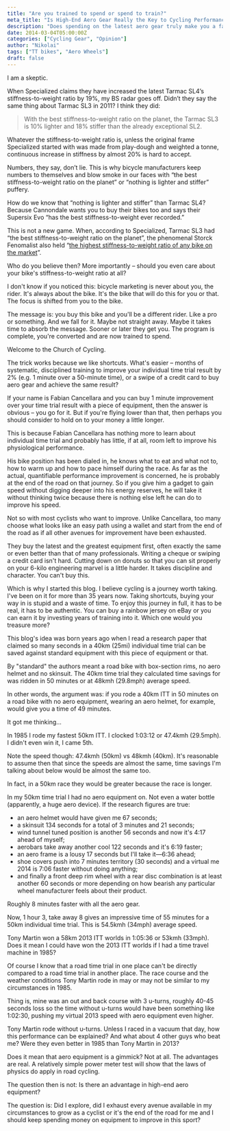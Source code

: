 ```yaml
---
title: "Are you trained to spend or spend to train?"
meta_title: "Is High-End Aero Gear Really the Key to Cycling Performance?"
description: "Does spending on the latest aero gear truly make you a faster cyclist? A skeptical look at marketing claims, ‘stiffness-to-weight’ ratios, and the real journey to improvement. Discover why the pursuit of authentic cycling performance often goes beyond the equipment."
date: 2014-03-04T05:00:00Z
categories: ["Cycling Gear", "Opinion"]
author: "Nikolai"
tags: ["TT bikes", "Aero Wheels"]
draft: false
---
```


I am a skeptic. 

When Specialized claims they have increased the latest Tarmac SL4’s stiffness-to-weight ratio by 19%, my BS radar goes off. Didn’t they say the same thing about Tarmac SL3 in 2011? I think they did:

> With the best stiffness-to-weight ratio on the planet, the Tarmac SL3 is 10% lighter and 18% stiffer than the already exceptional SL2.

Whatever the stiffness-to-weight ratio is, unless the original frame Specialized started with was made from play-dough and weighted a tonne, continuous increase in stiffness by almost 20% is hard to accept.

Numbers, they say, don’t lie. This is why bicycle manufacturers keep numbers to themselves and blow smoke in our faces with “the best stiffness-to-weight ratio on the planet” or “nothing is lighter and stiffer” puffery.

How do we know that “nothing is lighter and stiffer” than Tarmac SL4? Because Cannondale wants you to buy their bikes too and says their Supersix Evo “has the best stiffness-to-weight ever recorded.”

This is not a new game. When, according to Specialized, Tarmac SL3 had “the best stiffness-to-weight ratio on the planet”, the phenomenal Storck Fenomalist also held “[the highest stiffness-to-weight ratio of any bike on the market](http://www.competitivecyclist.com/storck-fenomalist)”.

Who do you believe then? More importantly – should you even care about your bike's stiffness-to-weight ratio at all?

I don't know if you noticed this: bicycle marketing is never about you, the rider. It's always about the bike. It's the bike that will do this for you or that. The focus is shifted from you to the bike.

The message is: you buy this bike and you'll be a different rider. Like a pro or something. And we fall for it. Maybe not straight away. Maybe it takes time to absorb the message. Sooner or later they get you. The program is complete, you're converted and are now trained to spend. 

Welcome to the Church of Cycling. 

The trick works because we like shortcuts. What's easier – months of systematic, disciplined training to improve your individual time trial result by 2% (e.g. 1 minute over a 50-minute time), or a swipe of a credit card to buy aero gear and achieve the same result?

If your name is Fabian Cancellara and you can buy 1 minute improvement over your time trial result with a piece of equipment, then the answer is obvious – you go for it. But if you're flying lower than that, then perhaps you should consider to hold on to your money a little longer. 

This is because Fabian Cancellara has nothing more to learn about individual time trial and probably has little, if at all, room left to improve his physiological performance. 

His bike position has been dialed in, he knows what to eat and what not to, how to warm up and how to pace himself during the race. As far as the actual, quantifiable performance improvement is concerned, he is probably at the end of the road on that journey. So if you give him a gadget to gain speed without digging deeper into his energy reserves, he will take it without thinking twice because there is nothing else left he can do to improve his speed.

Not so with most cyclists who want to improve. Unlike Cancellara, too many choose what looks like an easy path using a wallet and start from the end of the road as if all other avenues for improvement have been exhausted. 

They buy the latest and the greatest equipment first, often exactly the same or even better than that of many professionals. Writing a cheque or swiping a credit card isn't hard. Cutting down on donuts so that you can sit properly on your 6-kilo engineering marvel is a little harder. It takes discipline and character. You can't buy this.

Which is why I started this blog. I believe cycling is a journey worth taking. I've been on it for more than 35 years now. Taking shortcuts, buying your way in is stupid and a waste of time. To enjoy this journey in full, it has to be real, it has to be authentic. You can buy a rainbow jersey on eBay or you can earn it by investing years of training into it. Which one would you treasure more?

This blog's idea was born years ago when I read a research paper that claimed so many seconds in a 40km (25mi) individual time trial can be saved against standard equipment with this piece of equipment or that. 

By "standard" the authors meant a road bike with box-section rims, no aero helmet and no skinsuit. The 40km time trial they calculated time savings for was ridden in 50 minutes or at 48kmh (29.8mph) average speed. 

In other words, the argument was: if you rode a 40km ITT in 50 minutes on a road bike with no aero equipment, wearing an aero helmet, for example, would give you a time of 49 minutes. 

It got me thinking...

In 1985 I rode my fastest 50km ITT. I clocked 1:03:12 or 47.4kmh (29.5mph). I didn't even win it, I came 5th. 

Note the speed though: 47.4kmh (50km) vs 48kmh (40km). It's reasonable to assume then that since the speeds are almost the same, time savings I'm talking about below would be almost the same too. 

In fact, in a 50km race they would be greater because the race is longer. 

In my 50km time trial I had no aero equipment on. Not even a water bottle (apparently, a huge aero device). If the research figures are true:

- an aero helmet would have given me 67 seconds;
- a skinsuit 134 seconds for a total of 3 minutes and 21 seconds;
- wind tunnel tuned position is another 56 seconds and now it's 4:17 ahead of myself;
- aerobars take away another cool 122 seconds and it's 6:19 faster;
- an aero frame is a lousy 17 seconds but I'll take it—6:36 ahead;
- shoe covers push into 7 minutes territory (30 seconds) and a virtual me 2014 is 7:06 faster without doing anything;
- and finally a front deep rim wheel with a rear disc combination is at least another 60 seconds or more depending on how bearish any particular wheel manufacturer feels about their product. 

Roughly 8 minutes faster with all the aero gear.

Now, 1 hour 3, take away 8 gives an impressive time of 55 minutes for a 50km individual time trial. This is 54.5kmh (34mph) average speed. 

Tony Martin won a 58km 2013 ITT worlds in 1:05:36 or 53kmh (33mph). Does it mean I could have won the 2013 ITT worlds if I had a time travel machine in 1985?

Of course I know that a road time trial in one place can't be directly compared to a road time trial in another place. The race course and the weather conditions Tony Martin rode in may or may not be similar to my circumstances in 1985. 

Thing is, mine was an out and back course with 3 u-turns, roughly 40-45 seconds loss so the time without u-turns would have been something like 1:02:30, pushing my virtual 2013 speed with aero equipment even higher. 

Tony Martin rode without u-turns. Unless I raced in a vacuum that day, how this performance can be explained? And what about 4 other guys who beat me? Were they even better in 1985 than Tony Martin in 2013? 

Does it mean that aero equipment is a gimmick? Not at all. The advantages are real. A relatively simple power meter test will show that the laws of physics do apply in road cycling. 

The question then is not: Is there an advantage in high-end aero equipment? 

The question is: Did I explore, did I exhaust every avenue available in my circumstances to grow as a cyclist or it's the end of the road for me and I should keep spending money on equipment to improve in this sport?
